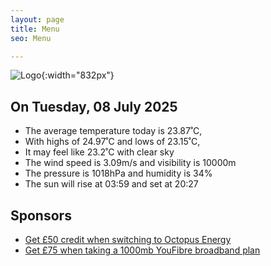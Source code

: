 ```yaml
---
layout: page
title: Menu
seo: Menu

---
```


![Logo](/images/logo.jpg){:width="832px"}

<!-- weather_marker starts -->
## On Tuesday, 08 July 2025

- The average temperature today is 23.87˚C,
- With highs of 24.97˚C and lows of 23.15˚C,
- It may feel like 23.2˚C with clear sky
- The wind speed is 3.09m/s and visibility is 10000m
- The pressure is 1018hPa and humidity is 34%
- The sun will rise at 03:59 and set at 20:27

<!-- weather_marker ends -->

## Sponsors

- [Get £50 credit when switching to Octopus Energy](https://bit.ly/3oD1nnS)
- [Get £75 when taking a 1000mb YouFibre broadband plan](https://aklam.io/91zWhU?)
